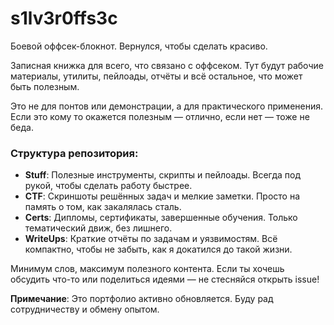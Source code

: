 # s1lv3r0ffs3c

Боевой оффсек-блокнот. Вернулся, чтобы сделать красиво.

Записная книжка для всего, что связано с оффсеком. Тут будут рабочие материалы, утилиты, пейлоады, отчёты и всё остальное, что может быть полезным.

Это не для понтов или демонстрации, а для практического применения. Если это кому то окажется полезным — отлично, если нет — тоже не беда.

### Структура репозитория:
- **Stuff**: Полезные инструменты, скрипты и пейлоады. Всегда под рукой, чтобы сделать работу быстрее.
- **CTF**: Скриншоты решённых задач и мелкие заметки. Просто на память о том, как закалялась сталь.
- **Certs**: Дипломы, сертификаты, завершенные обучения. Только тематический движ, без лишнего.
- **WriteUps**: Краткие отчёты по задачам и уязвимостям. Всё компактно, чтобы не забыть, как я докатился до такой жизни.

Минимум слов, максимум полезного контента. Если ты хочешь обсудить что-то или поделиться идеями — не стесняйся открыть issue!

**Примечание**: Это портфолио активно обновляется. Буду рад сотрудничеству и обмену опытом.
